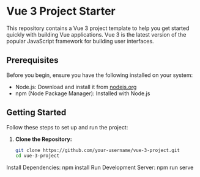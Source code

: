 # Vue 3 Project Starter

This repository contains a Vue 3 project template to help you get started quickly with building Vue applications. Vue 3 is the latest version of the popular JavaScript framework for building user interfaces.

## Prerequisites

Before you begin, ensure you have the following installed on your system:

- Node.js: Download and install it from [nodejs.org](https://nodejs.org/)
- npm (Node Package Manager): Installed with Node.js

## Getting Started

Follow these steps to set up and run the project:

1. **Clone the Repository:**
   ```bash
   git clone https://github.com/your-username/vue-3-project.git
   cd vue-3-project
Install Dependencies:
npm install
Run Development Server:
npm run serve
